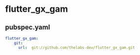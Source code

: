 # flutter_gx_gam



## pubspec.yaml

```yaml
flutter_gx_gam: 
    git:
      url:  git://github.com/thelabs-dev/flutter_gx_gam.git
```
